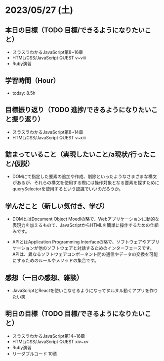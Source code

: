 # 2023/05/27 (土)

## 本日の目標（TODO 目標/できるようになりたいこと）

- スラスラわかるJavaScript第8~16章
- HTML/CSS/JavaScript QUEST v~viii
- Ruby演習

## 学習時間（Hour）

- today: 8.5h

## 目標振り返り（TODO 進捗/できるようになりたいこと振り返り）

- スラスラわかるJavaScript第8~14章
- HTML/CSS/JavaScript QUEST v~xiii

## 詰まっていること（実現したいこと/a現状/行ったこと/仮説）

- DOMにて指定した要素の追加や作成、削除といったようなさまざまな構文があるが、それらの構文を使用する際には操作対象となる要素を探すためにquerySelectorを使用するという認識でいいのだろうか。

## 学んだこと（新しい気付き、学び）

- DOMとはDocument Object Moedlの略で、Webアプリケーションに動的な表現力を加えるもので、JavaScriptからHTMLを簡単に操作するための仕組みです。

- APIとはApplication Programming Interfaceの略で、ソフトウェアやアプリケーションが他のソフトウェアと対話するためのインターフェースです。APIは、異なるソフトウェアコンポーネント間の通信やデータの交換を可能にするためのルールやメソッドの集合です。

## 感想（一日の感想、雑談）

- JavaScriptとReactを使いこなせるようになってヌルヌル動くアプリを作りたい笑

## 明日の目標（TODO 目標/できるようになりたいこと）

- スラスラわかるJavaScript第14~16章
- HTML/CSS/JavaScript QUEST xiv~xv
- Ruby演習
- リーダブルコード 10章